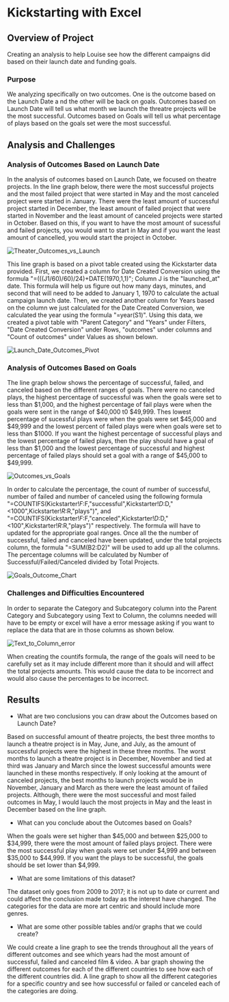 # Kickstarting with Excel

## Overview of Project
Creating an analysis to help Louise see how the different campaigns did based on their launch date and funding goals. 

### Purpose
We analyzing specifically on two outcomes. One is the outcome based on the Launch Date a nd the other will be back on goals. Outcomes based on Launch Date will tell us what month we launch the threatre projects will be the most successful. Outcomes based on Goals will tell us what percentage of plays based on the goals set were the most successful.

## Analysis and Challenges

### Analysis of Outcomes Based on Launch Date
In the analysis of outcomes based on Launch Date, we focused on theatre projects. In the line graph below, there were the most successful projects and the most failed project that were started in May and the most canceled project were started in January. There were the least amount of successful project started in December, the least amount of failed project that were started in November and the least amount of canceled projects were started in October. Based on this, if you want to have the most amount of sucessful and failed projects, you would want to start in May and if you want the least amount of cancelled, you would start the project in October. 

![Theater_Outcomes_vs_Launch](/Resources/Theater_Outcomes_vs_Launch.png)

This line graph is based on a pivot table created using the Kickstarter data provided. First, we created a column for Date Created Conversion using the formula "=(((J1/60)/60)/24)+DATE(1970,1,1)"; Column J is the "launched_at" date. This formula will help us figure out how many days, minutes, and second that will need to be added to January 1, 1970 to calculate the actual campaign launch date. Then, we created another column for Years based on the column we just calculated for the Date Created Conversion, we calculated the year using the formula "=year(S1)". Using this data, we created a pivot table with "Parent Category" and "Years" under Filters, "Date Created Conversion" under Rows, "outcomes" under columns and "Count of outcomes" under Values as shown belown. 

![Launch_Date_Outcomes_Pivot](/Backup/Launch_Date_Outcomes_Pivot.png)

### Analysis of Outcomes Based on Goals
The line graph below shows the percentage of successful, failed, and canceled based on the different ranges of goals. There were no canceled plays, the highest percentage of successful was when the goals were set to less than $1,000, and the highest percentage of fail plays were when the goals were sent in the range of $40,000 t0 $49,999. Thes lowest percentage of sucessful plays were when the goals were set $45,000 and $49,999 and the lowest percent of failed plays were when goals were set to less than $1000. If you want the highest percentage of successful plays and the lowest percentage of failed plays, then the play should have a goal of less than $1,000 and the lowest percentage of successful and highest percentage of failed plays should set a goal with a range of $45,000 to $49,999. 

![Outcomes_vs_Goals](/Resources/Outcomes_vs_Goals.png)

In order to calculate the percentage, the count of number of successful, number of failed and number of canceled using the following formula "=COUNTIFS(Kickstarter!$F:$F,"successful",Kickstarter!$D:$D,"<1000",Kickstarter!$R:$R,"plays")", and "=COUNTIFS(Kickstarter!$F:$F,"canceled",Kickstarter!$D:$D,"<100",Kickstarter!$R:$R,"plays")" respectively. The formula will have to updated for the appropriate goal ranges. Once all the the number of successful, failed and canceled have been updated, under the total projects column, the formula "=SUM(B2:D2)" will be used to add up all the columns. The percentage columns will be calculated by Number of Successful/Failed/Canceled divided by Total Projects. 

![Goals_Outcome_Chart](/Backup/Goals_Outcome_Chart.png)

### Challenges and Difficulties Encountered
In order to separate the Category and Subcategory column into the Parent Category and Subcategory using Text to Column, the columns needed will have to be empty or excel will have a error message asking if you want to replace the data that are in those columns as shown below. 

![Text_to_Column_error](/Backup/Text_to_Column_error)

When creating the countifs formula, the range of the goals will need to be carefully set as it may include different more than it should and will affect the total projects amounts. This would cause the data to be incorrect and would also cause the percentages to be incorrect. 

## Results

- What are two conclusions you can draw about the Outcomes based on Launch Date?

Based on successful amount of theatre projects, the best three months to launch a theatre project is in May, June, and July, as the amount of successful projects were the highest in these three months. The worst months to launch a theatre project is in December, November and tied at third was January and March since the lowest successful amounts were launched in these months respectively. If only looking at the amount of canceled projects, the best months to launch projects would be in November, January and March as there were the least amount of failed projects. Although, there were the most successful and most failed outcomes in May, I would lauch the most projects in May and the least in December based on the line graph. 

- What can you conclude about the Outcomes based on Goals?

When the goals were set higher than $45,000 and between $25,000 to $34,999, there were the most amount of failed plays project. There were the most successful play when goals were set under $4,999 and between $35,000 to $44,999. If you want the plays to be successful, the goals should be set lower than $4,999. 

- What are some limitations of this dataset?

The dataset only goes from 2009 to 2017; it is not up to date or current and could affect the conclusion made today as the interest have changed. The categories for the data are more art centric and should include more genres. 

- What are some other possible tables and/or graphs that we could create?

We could create a line graph to see the trends throughout all the years of different outcomes and see which years had the most amount of successful, failed and canceled film & video. A bar graph showing the different outcomes for each of the different countries to see how each of the different countries did. A line graph to show all the different categories for a specific country and see how successful or failed or canceled each of the categories are doing. 

